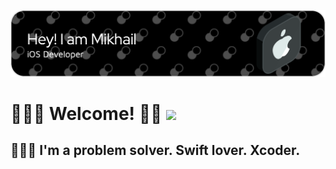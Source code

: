 ![Header](https://github.com/MikhailKostylev/MikhailKostylev/blob/main/github-header-image.png)

# 🙋🏻‍♂️ Welcome! 👋🏻 ![](https://komarev.com/ghpvc/?username=MikhailKostylev)

## 🧑🏻‍💻 I'm a problem solver. Swift lover. Xcoder.
